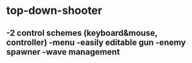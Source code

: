 # top-down-shooter
-2 control schemes (keyboard&mouse, controller)
-menu
-easily editable gun
-enemy spawner
-wave management
-
